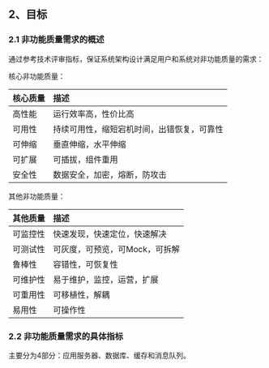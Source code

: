 ## 2、目标

### 2.1 非功能质量需求的概述

通过参考技术评审指标，保证系统架构设计满足用户和系统对非功能质量的需求：

核心非功能质量：

| 核心质量 | 描述 |
| :--- | :--- |
| 高性能 | 运行效率高，性价比高 |
| 可用性 | 持续可用性，缩短宕机时间，出错恢复，可靠性 |
| 可伸缩 | 垂直伸缩，水平伸缩 |
| 可扩展 | 可插拔，组件重用 |
| 安全性 | 数据安全，加密，熔断，防攻击 |

其他非功能质量：

| 其他质量 | 描述 |
| :--- | :--- |
| 可监控性 | 快速发现，快速定位，快速解决 |
| 可测试性 | 可灰度，可预览，可Mock，可拆解 |
| 鲁棒性 | 容错性，可恢复性 |
| 可维护性 | 易于维护，监控，运营，扩展 |
| 可重用性 | 可移植性，解耦 |
| 易用性 | 可操作性 |

### 2.2 非功能质量需求的具体指标

主要分为4部分：应用服务器、数据库、缓存和消息队列。

